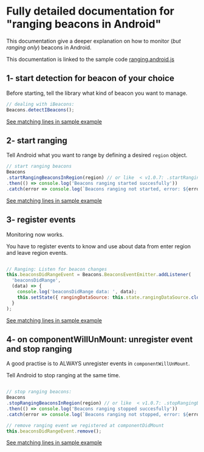 # Fully detailed documentation for "ranging beacons in Android"

This documentation give a deeper explanation on how to monitor (*but ranging only*) beacons in Android.

This documentation is linked to the sample code [ranging.android.js](./ranging.android.js)

## 1- start detection for beacon of your choice

Before starting, tell the library what kind of beacon you want to manage.

```javascript
// dealing with iBeacons:
Beacons.detectIBeacons();
```

[See matching lines in sample example](https://github.com/MacKentoch/react-native-beacons-manager-new/blob/master/examples/samples/ranging.android.js#L27)

## 2- start ranging

Tell Android what you want to range by defining a desired `region` object.


```javascript
// start ranging beacons
Beacons
.startRangingBeaconsInRegion(region) // or like  < v1.0.7: .startRangingBeaconsInRegion(identifier, uuid)
.then(() => console.log('Beacons ranging started succesfully'))
.catch(error => console.log(`Beacons ranging not started, error: ${error}`));
```

[See matching lines in sample example](https://github.com/MacKentoch/react-native-beacons-manager-new/blob/master/examples/samples/ranging.android.js#L29)

## 3- register events

Monitoring now works.

You have to register events to know and use about data from enter region and leave region events.

```javascript

// Ranging: Listen for beacon changes
this.beaconsDidRangeEvent = Beacons.BeaconsEventEmitter.addListener(
  'beaconsDidRange',
  (data) => {
    console.log('beaconsDidRange data: ', data);
    this.setState({ rangingDataSource: this.state.rangingDataSource.cloneWithRows(data.beacons) });
  }
);
```

[See matching lines in sample example](https://github.com/MacKentoch/react-native-beacons-manager-new/blob/master/examples/samples/ranging.android.js#L42)


## 4- on componentWillUnMount: unregister event and stop ranging

A good practise is to ALWAYS unregister events in `componentWillUnMount`.

Tell Android to stop ranging at the same time.

```javascript

// stop ranging beacons:
Beacons
.stopRangingBeaconsInRegion(region) // or like  < v1.0.7: .stopRangingBeaconsInRegion(identifier, uuid)
.then(() => console.log('Beacons ranging stopped succesfully'))
.catch(error => console.log(`Beacons ranging not stopped, error: ${error}`));

// remove ranging event we registered at componentDidMount
this.beaconsDidRangeEvent.remove();
```

[See matching lines in sample example](https://github.com/MacKentoch/react-native-beacons-manager-new/blob/master/examples/samples/ranging.android.js#L54)
